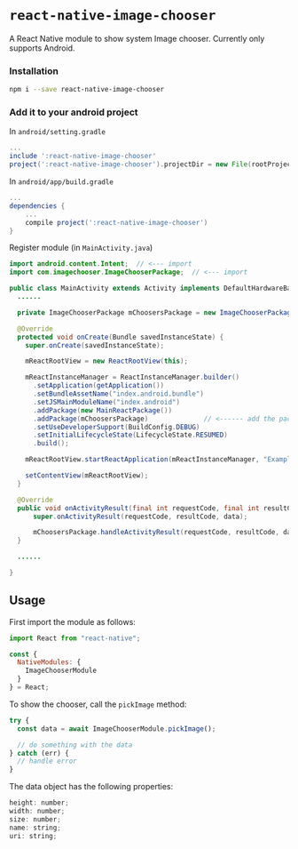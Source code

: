 # `react-native-image-chooser`

A React Native module to show system Image chooser. Currently only supports Android.

### Installation

```sh
npm i --save react-native-image-chooser
```

### Add it to your android project

In `android/setting.gradle`

```gradle
...
include ':react-native-image-chooser'
project(':react-native-image-chooser').projectDir = new File(rootProject.projectDir, '../node_modules/react-native-image-chooser/android')
```

In `android/app/build.gradle`

```gradle
...
dependencies {
    ...
    compile project(':react-native-image-chooser')
}
```

Register module (in `MainActivity.java`)

```java
import android.content.Intent;  // <--- import
import com.imagechooser.ImageChooserPackage;  // <--- import

public class MainActivity extends Activity implements DefaultHardwareBackBtnHandler {
  ......

  private ImageChooserPackage mChoosersPackage = new ImageChooserPackage(this);       // <------ create new instance

  @Override
  protected void onCreate(Bundle savedInstanceState) {
    super.onCreate(savedInstanceState);

    mReactRootView = new ReactRootView(this);

    mReactInstanceManager = ReactInstanceManager.builder()
      .setApplication(getApplication())
      .setBundleAssetName("index.android.bundle")
      .setJSMainModuleName("index.android")
      .addPackage(new MainReactPackage())
      .addPackage(mChoosersPackage)              // <------ add the package
      .setUseDeveloperSupport(BuildConfig.DEBUG)
      .setInitialLifecycleState(LifecycleState.RESUMED)
      .build();

    mReactRootView.startReactApplication(mReactInstanceManager, "ExampleApp", null);

    setContentView(mReactRootView);
  }

  @Override
  public void onActivityResult(final int requestCode, final int resultCode, final Intent data) {
      super.onActivityResult(requestCode, resultCode, data);

      mChoosersPackage.handleActivityResult(requestCode, resultCode, data);       // <------ handle activity result
  }

  ......

}
```

## Usage

First import the module as follows:

```js
import React from "react-native";

const {
  NativeModules: {
    ImageChooserModule
  }
} = React;
```

To show the chooser, call the `pickImage` method:

```js
try {
  const data = await ImageChooserModule.pickImage();

  // do something with the data
} catch (err) {
  // handle error
}
```

The data object has the following properties:

```js
height: number;
width: number;
size: number;
name: string;
uri: string;
```
